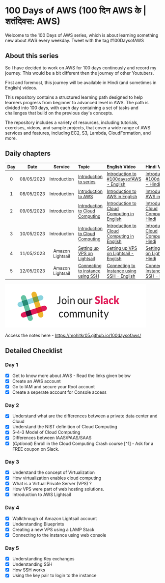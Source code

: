 # 100 Days of AWS (100 दिन AWS के | शतंदिवस: AWS)

Welcome to the 100 Days of AWS series, which is about learning something new about AWS every weekday. Tweet with the tag \#100DaysofAWS

## About this series

So I have decided to work on AWS for 100 days continously and record my journey. This would be a bit different then the journey of other Youtubers.

First and foremost, this journey will be available in Hindi (and sometimes in English) videos.

This repository contains a structured learning path designed to help learners progress from beginner to advanced level in AWS. The path is divided into 100 days, with each day containing a set of tasks and challenges that build on the previous day's concepts.

The repository includes a variety of resources, including tutorials, exercises, videos, and sample projects, that cover a wide range of AWS services and features, including EC2, S3, Lambda, CloudFormation, and more.


## Daily chapters

| Day | Date  | Service | Topic | English Video | Hindi Video  | 
|:---: | :---: | :---: | :--- | :--- | :--- |
|0|08/05/2023| Introduction | [Introduction to series](index.md) | [Introduction to #100daysofAWS - English](https://www.youtube.com/watch?v=dcJWjyEuOLA)| [Introduction to #100daysofaws - Hindi](https://www.youtube.com/watch?v=QtoXp0ylR-4) |
|1|08/05/2023| Introduction | [Introduction to AWS](dailynotes/01_introduction/D1-Introduction-to-AWS.md) | [Introduction to AWS in English](https://www.youtube.com/watch?v=9nnk6gNMCQc) | [Introduction to AWS in Hindi](https://youtu.be/urDDqP7oUIw)  |
|2|09/05/2023| Introduction | [Introduction to Cloud Computing](dailynotes/01_introduction/D2-Introduction-to-Cloud-Computing.md) | [Introduction to Cloud Computing in English](https://youtu.be/AKTfLzlOMfM) | [Introduction to Cloud Computing in Hindi](https://youtu.be/3TktHCaWG94)  |
|3|10/05/2023| Introduction | [Introduction to Cloud Computing](dailynotes/01_introduction/D2-Introduction-to-Cloud-Computing.md) | [Introduction to Cloud Computing in English](https://youtu.be/AKTfLzlOMfM) | [Introduction to Cloud Computing in Hindi](https://youtu.be/3TktHCaWG94)  |
|4|11/05/2023| Amazon Lightsail | [Setting up VPS on Lightsail](dailynotes/02_lightsail/D4-Setting-up-VPS-on-Lightsail.md) | [Setting up VPS on Lightsail - English](https://youtu.be/qOitEwrHn0s) | [Setting up VPS on Lightsail - Hindi](https://youtu.be/ZLewZ66r3ZE)  |
|5|12/05/2023| Amazon Lightsail | [Connecting to instance using SSH](dailynotes/02_lightsail/D5-Connecting-with-SSH.md) | [Connecting to Instance using SSH - English](https://youtu.be/ZOXSnu3ekbI) | [Connecting to Instance using SSH - Hindi](https://youtu.be/IASN4jNaA-8)  |

[![Join our slack community](images/slack.png)](https://techwithmohit.slack.com/archives/C056EFNJ1N1)


Access the notes here -   https://mohitkr05.github.io/100daysofaws/


## Detailed Checklist

### Day 1

- [x] Get to know more about AWS - Read the links given below
- [x] Create an AWS account
- [x] Go to IAM and secure your Root account
- [x] Create a seperate account for Console access

### Day 2

- [x] Understand what are the differences between a private data center and Cloud
- [x] Understand the NIST definition of Cloud Computing
- [x] 5-4-3 Model of Cloud Computing
- [x] Differences between IAAS/PAAS/SAAS
- [x] (*Optional*) Enroll in the Cloud Computing Crash course [^1] - Ask for a FREE coupon on Slack.

### Day 3

- [x] Understand the concept of Virtualization
- [x] How virtualization enables cloud computing
- [x] What is a Virtual Private Server (VPS) ?
- [x] How VPS were part of web hosting solutions.
- [x] Introduction to AWS Lightsail

### Day 4

- [x] Walkthrough of  Amazon Lightsail account
- [x] Understanding Blueprints
- [x] Creating a new VPS using a LAMP Stack
- [x] Connecting to the instance using web console

### Day 5

- [x] Understanding Key exchanges
- [x] Understanding SSH
- [x] How SSH works
- [x] Using the key pair to login to the instance
